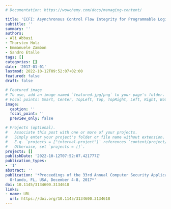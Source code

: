 ```yaml
---
# Documentation: https://wowchemy.com/docs/managing-content/

title: 'ECFI: Asynchronous Control Flow Integrity for Programmable Logic Controllers'
subtitle: ''
summary: ''
authors:
- Ali Abbasi
- Thorsten Holz
- Emmanuele Zambon
- Sandro Etalle
tags: []
categories: []
date: '2017-01-01'
lastmod: 2022-10-12T09:52:07+02:00
featured: false
draft: false

# Featured image
# To use, add an image named `featured.jpg/png` to your page's folder.
# Focal points: Smart, Center, TopLeft, Top, TopRight, Left, Right, BottomLeft, Bottom, BottomRight.
image:
  caption: ''
  focal_point: ''
  preview_only: false

# Projects (optional).
#   Associate this post with one or more of your projects.
#   Simply enter your project's folder or file name without extension.
#   E.g. `projects = ["internal-project"]` references `content/project/deep-learning/index.md`.
#   Otherwise, set `projects = []`.
projects: []
publishDate: '2022-10-12T07:52:07.421777Z'
publication_types:
- '1'
abstract: ''
publication: '*Proceedings of the 33rd Annual Computer Security Applications Conference,
  Orlando, FL, USA, December 4-8, 2017*'
doi: 10.1145/3134600.3134618
links:
- name: URL
  url: https://doi.org/10.1145/3134600.3134618
---
```

